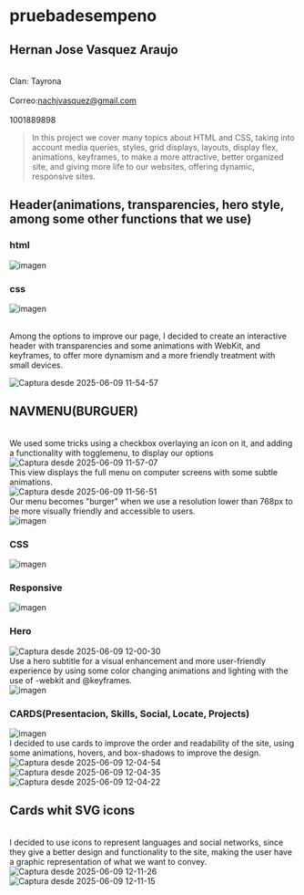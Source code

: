 # pruebadesempeno
## Hernan Jose Vasquez Araujo
<br>Clan: Tayrona</br> 
<br>Correo:nachjvasquez@gmail.com</br>
<br>1001889898</br>

>In this project we cover many topics about HTML and CSS, taking into account media queries, styles, grid displays, layouts, display flex, animations, keyframes, to make a more attractive, better organized site, and giving more life to our websites, offering dynamic, responsive sites.
## Header(animations, transparencies, hero style, among some other functions that we use)
### html
![imagen](https://github.com/user-attachments/assets/7e968a24-dd0b-408c-ae15-0d6622122f86)
### css
![imagen](https://github.com/user-attachments/assets/7bbafd68-5e6a-4831-b473-f2e8fb09a715)


<br>Among the options to improve our page, I decided to create an interactive header with transparencies and some animations with WebKit, and keyframes, to offer more dynamism and a more friendly treatment with small devices.</br>

![Captura desde 2025-06-09 11-54-57](https://github.com/user-attachments/assets/3cbfb951-039c-4cad-a12c-05c7dcad6a93)
## NAVMENU(BURGUER)
<br>We used some tricks using a checkbox overlaying an icon on it, and adding a functionality with togglemenu, to display our options</br>
![Captura desde 2025-06-09 11-57-07](https://github.com/user-attachments/assets/7e2c3571-9440-4761-808d-c54042e1ff08)
<br>This view displays the full menu on computer screens with some subtle animations.</br>
![Captura desde 2025-06-09 11-56-51](https://github.com/user-attachments/assets/d84fc4cb-eaf6-49c7-891e-5826c2b1ee55)
<br>Our menu becomes "burger" when we use a resolution lower than 768px to be more visually friendly and accessible to users.</br>
![imagen](https://github.com/user-attachments/assets/da62dcb6-aa69-42c1-8137-2e8383c26989)
### CSS
![imagen](https://github.com/user-attachments/assets/69e1c446-ec4e-4f06-93ba-fb4551bddc59)
### Responsive
![imagen](https://github.com/user-attachments/assets/9ed11228-27b9-4680-a0d4-a8a70c683e4b)


### Hero
![Captura desde 2025-06-09 12-00-30](https://github.com/user-attachments/assets/9310eb1a-35d2-4204-8e5c-6562fa358078)
<br>Use a hero subtitle for a visual enhancement and more user-friendly experience by using some color changing animations and lighting with the use of -webkit and @keyframes.</br>
![imagen](https://github.com/user-attachments/assets/3d1a7058-bb83-4f11-8792-a8a5343653e5)

### CARDS(Presentacion, Skills, Social, Locate, Projects)
![imagen](https://github.com/user-attachments/assets/9f091e94-f8b2-420c-a986-83f69cbe06cf)
<br>I decided to use cards to improve the order and readability of the site, using some animations, hovers, and box-shadows to improve the design.</br>
![Captura desde 2025-06-09 12-04-54](https://github.com/user-attachments/assets/2edbeacc-6ae5-45ff-b86c-f22d284490c7)
![Captura desde 2025-06-09 12-04-35](https://github.com/user-attachments/assets/8827ee4c-58b6-43e4-95b0-5504f73bf49e)
![Captura desde 2025-06-09 12-04-22](https://github.com/user-attachments/assets/2ec11170-18e4-4160-94f5-63b752d074c8)
## Cards whit SVG icons
<br>I decided to use icons to represent languages ​​and social networks, since they give a better design and functionality to the site, making the user have a graphic representation of what we want to convey.</br>
![Captura desde 2025-06-09 12-11-26](https://github.com/user-attachments/assets/1745a0e7-838b-4448-97b3-03821dc27c82)
![Captura desde 2025-06-09 12-11-15](https://github.com/user-attachments/assets/ba900bd3-a3c4-4f6c-bfd6-bdddd12055f1)
